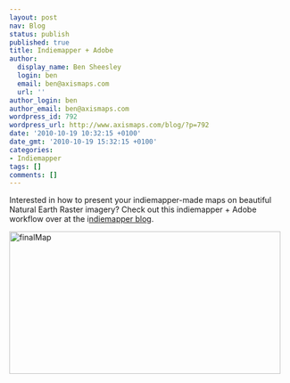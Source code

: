 ```yaml
---
layout: post
nav: Blog
status: publish
published: true
title: Indiemapper + Adobe
author:
  display_name: Ben Sheesley
  login: ben
  email: ben@axismaps.com
  url: ''
author_login: ben
author_email: ben@axismaps.com
wordpress_id: 792
wordpress_url: http://www.axismaps.com/blog/?p=792
date: '2010-10-19 10:32:15 +0100'
date_gmt: '2010-10-19 15:32:15 +0100'
categories:
- Indiemapper
tags: []
comments: []
---
```

<p>Interested in how to present your indiemapper-made maps on beautiful Natural Earth Raster imagery? Check out this indiemapper + Adobe workflow over at the i<a href="http://indiemapper.com/blog/2010/10/indiemapper-adobe/">ndiemapper blog</a>.</p>
<p><a rel="attachment wp-att-793" href="http://www.axismaps.com/blog/2010/10/indiemapper-adobe/finalmap/"><img class="alignnone size-full wp-image-793" title="finalMap" src="{{ site.baseurl }}/media/posts/2010/10/finalMap.jpg" alt="finalMap" width="486" height="256" /></a></p>
